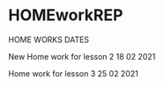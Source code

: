 # HOMEworkREP

HOME WORKS DATES

New Home work for lesson 2
18 02 2021

Home work for lesson 3
25 02 2021